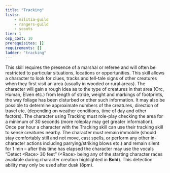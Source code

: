 ```yaml
---
title: "Tracking"
lists:
    - militia-guild
    - rangers-guild
    - scouts
tier: 1
osp_cost: 10
prerequisites: []
requirements: []
ladder: "tracking"
---
```

This skill requires the presence of a marshal or referee and will often be restricted to particular situations, locations or opportunities. This skill allows a character to look for clues, tracks and tell-tale signs of other creatures when they first visit an area (usually in wooded or rural areas). The character will gain a rough idea as to the type of creatures in that area (Orc, Human, Elven etc.) from length of stride, weight and markings of footprints, the way foliage has been disturbed or other such information. It may also be possible to determine approximate numbers of the creatures, direction of travel etc. (depending on weather conditions, time of day and other factors). The character using Tracking must role-play checking the area for a minimum of 30 seconds (more roleplay may get greater information). Once per hour a character with the Tracking skill can use their tracking skill to sense creatures nearby. The character must remain immobile (should stay comfortably still and not move, cast spells, or perform any other in-character actions including parrying/striking blows etc.) and remain silent for 1 min – after this time has elapsed the character may use the vocals “Detect \<Race> 30 feet” (\<Race> being any of the starting character races available during character creation highlighted in **Bold**). This detection ability may only be used after dusk (8pm).